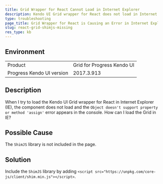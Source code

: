 ```yaml
---
title: Grid Wrapper for React Cannot Load in Internet Explorer
description: Kendo UI Grid wrapper for React does not load in Internet Explorer (IE) and an error occurs in the developer console.
type: troubleshooting
page_title: Grid Wrapper for React is Causing an Error in Internet Explorer | Kendo UI Wrappers for React
slug: react-grid-shimjs-missing
res_type: kb
---
```


## Environment

<table>
 <tr>
  <td>Product</td>
  <td>Grid for Progress Kendo UI</td>
 </tr>
 <tr>
  <td>Progress Kendo UI version</td>
  <td>2017.3.913</td>
 </tr>
</table>

## Description

When I try to load the Kendo UI Grid wrapper for React in Internet Explorer (IE), the component does not load and the `Object doesn't support property or method 'assign'` error appears in the console. How can I load the Grid in IE?

## Possible Cause

The `ShimJS` library is not included in the page.

## Solution

Include the `ShimJS` library by adding `<script src="https://unpkg.com/core-js/client/shim.min.js"></script>`.
